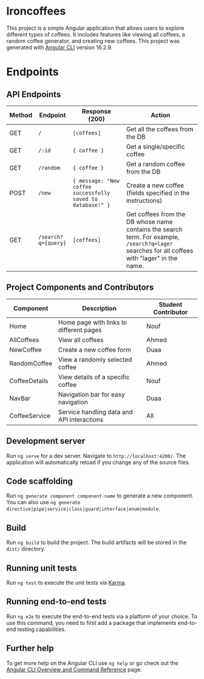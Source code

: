 # Ironcoffees
This project is a simple Angular application that allows users to explore different types of coffees. It includes features like viewing all coffees, a random coffee generator, and creating new coffees.
This project was generated with [Angular CLI](https://github.com/angular/angular-cli) version 16.2.9.
# Endpoints

## API Endpoints 

| Method | Endpoint             | Response (200)                                      | Action                                                |
|--------|----------------------|------------------------------------------------------|-------------------------------------------------------|
| GET    | `/`                  | `[coffees]`                                          | Get all the coffees from the DB                        |
| GET    | `/:id`               | `{ coffee }`                                         | Get a single/specific coffee                           |
| GET    | `/random`            | `{ coffee }`                                         | Get a random coffee from the DB                         |
| POST   | `/new`               | `{ message: "New coffee successfully saved to database!" }` | Create a new coffee (fields specified in the instructions) |
| GET    | `/search?q={query}`  | `[coffees]`                                          | Get coffees from the DB whose name contains the search term. For example, `/search?q=lager` searches for all coffees with "lager" in the name. |
## Project Components and Contributors

| Component               | Description                                           | Student Contributor   |
|-------------------------|-------------------------------------------------------|-----------------------|
| Home                    | Home page with links to different pages               | Nouf              |
| AllCoffees              | View all coffees                                      | Ahmed           |
| NewCoffee               | Create a new coffee form                              | Duaa         |
| RandomCoffee            | View a randomly selected coffee                       | Ahmed           |
| CoffeeDetails           | View details of a specific coffee                     | Nouf     |
| NavBar                  | Navigation bar for easy navigation                    | Duaa           |
| CoffeeService           | Service handling data and API interactions            | All        |

## Development server

Run `ng serve` for a dev server. Navigate to `http://localhost:4200/`. The application will automatically reload if you change any of the source files.

## Code scaffolding

Run `ng generate component component-name` to generate a new component. You can also use `ng generate directive|pipe|service|class|guard|interface|enum|module`.

## Build

Run `ng build` to build the project. The build artifacts will be stored in the `dist/` directory.

## Running unit tests

Run `ng test` to execute the unit tests via [Karma](https://karma-runner.github.io).

## Running end-to-end tests

Run `ng e2e` to execute the end-to-end tests via a platform of your choice. To use this command, you need to first add a package that implements end-to-end testing capabilities.

## Further help

To get more help on the Angular CLI use `ng help` or go check out the [Angular CLI Overview and Command Reference](https://angular.io/cli) page.

